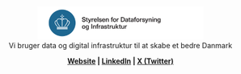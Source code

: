 <p align="center">
  <picture>
    <source srcset="SDFI_H_W_RGB@3x.png" media="(prefers-color-scheme: dark)" />
    <img src="SDFI_H_C_RGB@3x.png" width="65%" alt="SDFI logo" />
  </picture>
  <br />
  Vi bruger data og digital infrastruktur til at skabe et bedre Danmark
</p>
<p align="center">
  <b><a href="https://sdfi.dk/">Website</a> | <a href="https://www.linkedin.com/company/styrelsen-for-dataforsyning-og-infrastruktur">LinkedIn</a> | <a href="https://twitter.com/SDFItweet">X (Twitter)</a></b>
</p>
